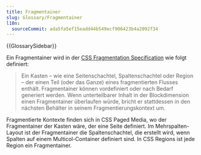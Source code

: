 ```yaml
---
title: Fragmentainer
slug: Glossary/Fragmentainer
l10n:
  sourceCommit: ada5fa5ef15eadd44b549ecf906423b4a2092f34
---
```


{{GlossarySidebar}}

Ein Fragmentainer wird in der [CSS Fragmentation Specification](https://www.w3.org/TR/css-break-3/) wie folgt definiert:

> Ein Kasten – wie eine Seitenschachtel, Spaltenschachtel oder Region – der einen Teil (oder das Ganze) eines fragmentierten Flusses enthält. Fragmentainer können vordefiniert oder nach Bedarf generiert werden. Wenn unterteilbarer Inhalt in der Blockdimension einen Fragmentainer überlaufen würde, bricht er stattdessen in den nächsten Behälter in seinem Fragmentierungskontext um.

Fragmentierte Kontexte finden sich in CSS Paged Media, wo der Fragmentainer der Kasten wäre, der eine Seite definiert. Im Mehrspalten-Layout ist der Fragmentainer die Spaltenschachtel, die erstellt wird, wenn Spalten auf einem Multicol-Container definiert sind. In CSS Regions ist jede Region ein Fragmentainer.
